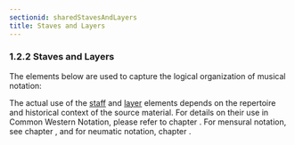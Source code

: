 ```yaml
---
sectionid: sharedStavesAndLayers
title: Staves and Layers
---
```



<h3 id="sharedStavesAndLayers">
   <span class="headingNumber">1.2.2</span>
   <span class="head">Staves and Layers</span>
</h3>
The elements below are used to capture the logical organization of musical notation:



<span class="specList">
   
   <span class="specDesc"></span>
   
   <span class="specDesc"></span>
   
</span>


The actual use of the 
<a class="link_odd_elementSpec" href="/v3/elements/staff">staff</a> and 
<a class="link_odd_elementSpec" href="/v3/elements/layer">layer</a> elements
depends on the repertoire and historical context of the source material. For details
on
their use in Common Western Notation, please refer to chapter 
<span class="ptr"></span>.
For mensural notation, see chapter 
<span class="ptr"></span>, and for neumatic notation,
chapter 
<span class="ptr"></span>.

